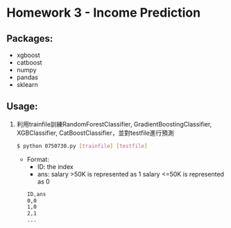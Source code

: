 # Homework 3 - Income Prediction

## Packages:
- xgboost
- catboost
- numpy
- pandas
- sklearn

## Usage:
1. 利用trainfile訓練RandomForestClassifier, GradientBoostingClassifier, XGBClassifier, CatBoostClassifier，並對testfile進行預測
    ```bash
    $ python 0750730.py [trainfile] [testfile]
    ```
    - Format:
        - ID: the index 
        - ans: salary >50K is represented as 1 salary <=50K is represented as 0
        ```bash
        ID,ans
        0,0
        1,0
        2,1
        ...
        ```